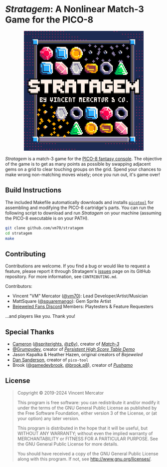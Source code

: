 # _Stratagem_: A Nonlinear Match-3 Game for the PICO-8

<div align="center">
<img src="assets/stratagem-label.png" alt="Stratagem Logo" style="image-rendering: pixelated" width=384 height=384>
</div>

_Stratagem_ is a match-3 game for the
[PICO-8 fantasy console](https://www.lexaloffle.com/pico-8.php). The objective
of the game is to get as many points as possible by swapping adjacent gems on a
grid to clear touching groups on the grid. Spend your chances to make wrong
non-matching moves wisely; once you run out, it's game over!

## Build Instructions

The included Makefile automatically downloads and installs
[`picotool`](https://www.dansanderson.com/projects/picotool/) for assembling and
modifying the PICO-8 cartridge's parts. You can run the following script to
download and run _Stratagem_ on your machine (assuming the PICO-8 executable is
on your PATH).

```bash
git clone github.com/vm70/stratagem
cd stratagem
make
```

## Contributing

Contributions are welcome. If you find a bug or would like to request a feature,
please report it through Stratagem's
[issues](https://github.com/vm70/stratagem/issues) page on its GitHub
repository. For more information, see `CONTRIBUTING.md`.

Contributors:

- Vincent "VM" Mercator ([@vm70](https://github.com/vm70/)): Lead
  Developer/Artist/Musician
- MattSquare ([@squaremango](https://github.com/squaremango)): Gem Sprite Artist
- [Bejeweled Fans Discord](https://discord.com/servers/bejeweled-fans-328339420900098048)
  Members: Playtesters & Feature Requesters

...and players like you. Thank you!

## Special Thanks

- [Cameron](https://cmrn.io/)
  ([@spriterights](https://www.lexaloffle.com/bbs/?uid=18643),
  [@z6v](https://x.com/z6v)), creator of
  [_Match-3_](https://www.lexaloffle.com/bbs/?pid=42523)
- [@Grumpydev](https://www.lexaloffle.com/bbs/?uid=31046), creator of
  [_Persistent High Score Table Demo_](https://www.lexaloffle.com/bbs/?tid=31901)
- Jason Kapalka & Heather Hazen, original creators of _Bejeweled_
- [Dan Sanderson](https://www.dansanderson.com/), creator of `pico-tool`
- Brook ([@gamedevbrook](https://twitter.com/gamedevbrook),
  [@brook.p8](https://itch.io/profile/gamedevbrook)), creator of
  [_Pushamo_](https://gamedevbrook.itch.io/pushamo)

## License

> Copyright © 2019-2024 Vincent Mercator
>
> This program is free software: you can redistribute it and/or modify it under
> the terms of the GNU General Public License as published by the Free Software
> Foundation, either version 3 of the License, or (at your option) any later
> version.
>
> This program is distributed in the hope that it will be useful, but WITHOUT
> ANY WARRANTY; without even the implied warranty of MERCHANTABILITY or FITNESS
> FOR A PARTICULAR PURPOSE. See the GNU General Public License for more details.
>
> You should have received a copy of the GNU General Public License along with
> this program. If not, see <http://www.gnu.org/licenses/>.
